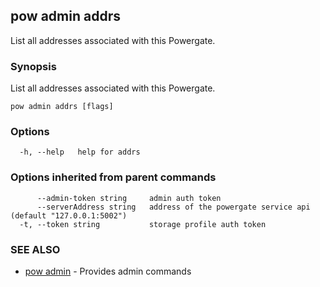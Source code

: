## pow admin addrs

List all addresses associated with this Powergate.

### Synopsis

List all addresses associated with this Powergate.

```
pow admin addrs [flags]
```

### Options

```
  -h, --help   help for addrs
```

### Options inherited from parent commands

```
      --admin-token string     admin auth token
      --serverAddress string   address of the powergate service api (default "127.0.0.1:5002")
  -t, --token string           storage profile auth token
```

### SEE ALSO

* [pow admin](pow_admin.md)	 - Provides admin commands

